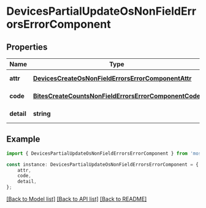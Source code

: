 # DevicesPartialUpdateOsNonFieldErrorsErrorComponent


## Properties

Name | Type | Description | Notes
------------ | ------------- | ------------- | -------------
**attr** | [**DevicesCreateOsNonFieldErrorsErrorComponentAttr**](DevicesCreateOsNonFieldErrorsErrorComponentAttr.md) |  | [default to undefined]
**code** | [**BitesCreateCountsNonFieldErrorsErrorComponentCode**](BitesCreateCountsNonFieldErrorsErrorComponentCode.md) |  | [default to undefined]
**detail** | **string** |  | [default to undefined]

## Example

```typescript
import { DevicesPartialUpdateOsNonFieldErrorsErrorComponent } from 'mosquito-alert';

const instance: DevicesPartialUpdateOsNonFieldErrorsErrorComponent = {
    attr,
    code,
    detail,
};
```

[[Back to Model list]](../README.md#documentation-for-models) [[Back to API list]](../README.md#documentation-for-api-endpoints) [[Back to README]](../README.md)
